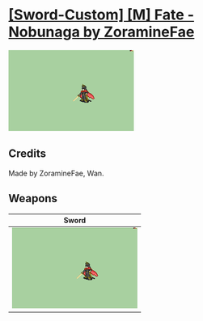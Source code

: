 # [\[Sword-Custom\] \[M\] Fate - Nobunaga by ZoramineFae](./)
 

<img src="./1.%20Sword/Sword_000.png" alt="[Sword-Custom] [M] Fate - Nobunaga by ZoramineFae standing" />

## Credits

Made by ZoramineFae, Wan.

## Weapons
 

|Sword |
|  :---: |
| <img alt="Sword animation" src="./1.%20Sword/Sword.gif" /> |
